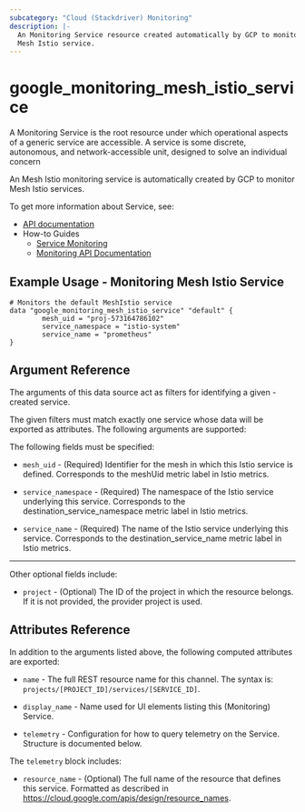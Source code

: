 ```yaml
---
subcategory: "Cloud (Stackdriver) Monitoring"
description: |-
  An Monitoring Service resource created automatically by GCP to monitor an
  Mesh Istio service.
---
```


# google_monitoring_mesh_istio_service

A Monitoring Service is the root resource under which operational aspects of a
generic service are accessible. A service is some discrete, autonomous, and
network-accessible unit, designed to solve an individual concern

An Mesh Istio monitoring service is automatically created by GCP to monitor
Mesh Istio services.


To get more information about Service, see:

* [API documentation](https://cloud.google.com/monitoring/api/ref_v3/rest/v3/services)
* How-to Guides
    * [Service Monitoring](https://cloud.google.com/monitoring/service-monitoring)
    * [Monitoring API Documentation](https://cloud.google.com/monitoring/api/v3/)

## Example Usage - Monitoring Mesh Istio Service


```hcl
# Monitors the default MeshIstio service
data "google_monitoring_mesh_istio_service" "default" {
        mesh_uid = "proj-573164786102"
        service_namespace = "istio-system" 
        service_name = "prometheus"
}
```

## Argument Reference

The arguments of this data source act as filters for identifying a given -created service.

The given filters must match exactly one service whose data will be exported as attributes. The following arguments are supported:

The following fields must be specified:

* `mesh_uid` - (Required) Identifier for the mesh in which this Istio service is defined.
  Corresponds to the meshUid metric label in Istio metrics.

* `service_namespace` - (Required) The namespace of the Istio service underlying this service.
  Corresponds to the destination_service_namespace metric label in Istio metrics.

* `service_name` - (Required) The name of the Istio service underlying this service.
  Corresponds to the destination_service_name metric label in Istio metrics.
  
- - -

Other optional fields include:

* `project` - (Optional) The ID of the project in which the resource belongs.
    If it is not provided, the provider project is used.

## Attributes Reference

In addition to the arguments listed above, the following computed attributes are exported:

* `name` -
  The full REST resource name for this channel. The syntax is:
  `projects/[PROJECT_ID]/services/[SERVICE_ID]`.

* `display_name` -
  Name used for UI elements listing this (Monitoring) Service.

* `telemetry` -
  Configuration for how to query telemetry on the Service. Structure is documented below.

The `telemetry` block includes:

* `resource_name` -
  (Optional)
  The full name of the resource that defines this service.
  Formatted as described in
  https://cloud.google.com/apis/design/resource_names.
